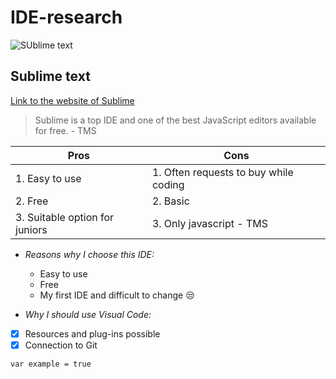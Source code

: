 # IDE-research


![SUblime text](https://static.techspot.com/images2/downloads/topdownload/2017/09/C9LqjoBXYAE-P6k.png)

## Sublime text

[Link to the website of Sublime ](https://www.sublimetext.com/)

> Sublime is a top IDE and one of the best JavaScript editors available for free. - TMS

| Pros  | Cons |
| ------------- | ------------- |
| 1. Easy to use | 1. Often requests to buy while coding |
| 2. Free  | 2. Basic |
| 3. Suitable option for juniors  |  3. Only javascript - TMS|


* _Reasons why I choose this IDE:_
  * Easy to use
  * Free
  * My first IDE and difficult to change :unamused:
  
* _Why I should use Visual Code:_
- [x] Resources and plug-ins possible
- [x] Connection to Git

`var example = true`

